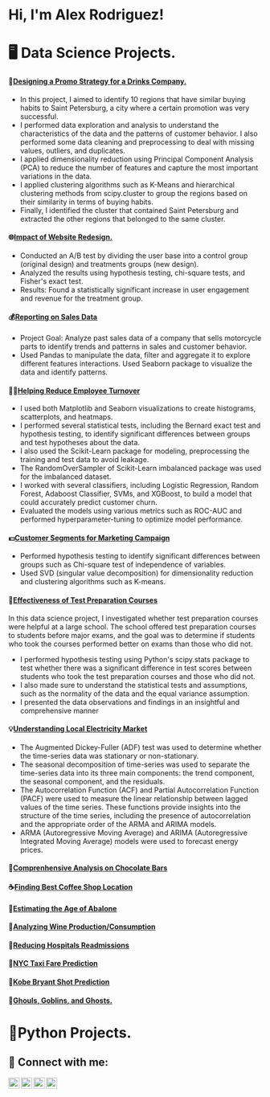 <h1>Hi, I'm Alex Rodriguez!

# 🖥️ Data Science Projects.
#### 🍷[Designing a Promo Strategy for a Drinks Company.](https://app.datacamp.com/workspace/w/fc774eca-a1d5-4b39-a226-e73d86915648)
- In this project, I aimed to identify 10 regions that have similar buying habits to Saint Petersburg, a city where a certain promotion was very successful. 
- I performed data exploration and analysis to understand the characteristics of the data and the patterns of customer behavior. I also performed some data cleaning and preprocessing to deal with missing values, outliers, and duplicates.
- I applied dimensionality reduction using Principal Component Analysis (PCA) to reduce the number of features and capture the most important variations in the data.
- I applied clustering algorithms such as K-Means and hierarchical clustering methods from scipy.cluster to group the regions based on their similarity in terms of buying habits.
- Finally, I identified the cluster that contained Saint Petersburg and extracted the other regions that belonged to the same cluster. 
#### 🌐[Impact of Website Redesign.](https://app.datacamp.com/workspace/w/6a9e51ae-ee24-4d74-93a9-7449fe56f7d6)
- Conducted an A/B test by dividing the user base into a control group (original design) and treatments groups (new design).
- Analyzed the results using hypothesis testing, chi-square tests, and Fisher's exact test.
- Results: Found a statistically significant increase in user engagement and revenue for the treatment group.
#### 💰[Reporting on Sales Data](https://app.datacamp.com/workspace/w/a30215d4-6855-4929-a367-62dedc37e4ea)
 - Project Goal: Analyze past sales data of a company that sells motorcycle parts to identify trends and patterns in sales and customer behavior.
 - Used Pandas to manipulate the data, filter and aggregate it to explore different features interactions. Used Seaborn package to visualize the data and identify patterns.
#### 👷‍♂️[Helping Reduce Employee Turnover](https://app.datacamp.com/workspace/w/ec5ae7a2-89e0-47db-9452-6110a89b56ad)
 -  I used both Matplotlib and Seaborn visualizations to create histograms, scatterplots, and heatmaps.
 - I performed several statistical tests, including the Bernard exact test and hypothesis testing, to identify significant differences between groups and test hypotheses about the data.
  - I also used the Scikit-Learn package for modeling, preprocessing the training and test data to avoid leakage.
  - The RandomOverSampler of Scikit-Learn imbalanced package was used for the imbalanced dataset.
  - I worked with several classifiers, including Logistic Regression, Random Forest, Adaboost Classifier, SVMs, and XGBoost, to build a model that could accurately predict customer churn. 
  - Evaluated the models using various metrics such as ROC-AUC and performed hyperparameter-tuning to optimize model performance.
#### 💵[Customer Segments for Marketing Campaign](https://app.datacamp.com/workspace/w/66b04f38-08b7-4de4-b839-6f4da4d67275)
  -  Performed hypothesis testing to identify significant differences between groups such as Chi-square test of independence of variables.
  - Used SVD (singular value decomposition) for dimensionality reduction and clustering algorithms such as K-means.
#### 📝[Effectiveness of Test Preparation Courses](https://app.datacamp.com/workspace/w/fc0be9da-682a-4725-948b-2c6708ec5660)
  In this data science project, I investigated whether test preparation courses were helpful at a large school. The school offered test preparation courses to students before major exams, and the goal was to determine if students who took the courses performed better on exams than those who did not.
 
  - I performed hypothesis testing using Python's scipy.stats package to test whether there was a significant difference in test scores between students who took the test preparation courses and those who did not. 
  - I also made sure to understand the statistical tests and assumptions, such as the normality of the data and the equal variance assumption.
  - I presented the data observations and findings in an insightful and comprehensive manner
#### 💡[Understanding Local Electricity Market](https://app.datacamp.com/workspace/w/af6be56a-687f-4ea3-8a0d-2a1dadb79655)
  - The Augmented Dickey-Fuller (ADF) test was used to determine whether the time-series data was stationary or non-stationary.
  - The seasonal decomposition of time-series was used to separate the time-series data into its three main components: the trend component, the seasonal component, and the residuals.
  - The Autocorrelation Function (ACF) and Partial Autocorrelation Function (PACF) were used to measure the linear relationship between lagged values of the time series. These functions provide insights into the structure of the time series, including the presence of autocorrelation and the appropriate order of the ARMA and ARIMA models.
  -  ARMA (Autoregressive Moving Average) and ARIMA (Autoregressive Integrated Moving Average) models were used to forecast energy prices.
#### 🍫[Comprenhensive Analysis on Chocolate Bars](https://app.datacamp.com/workspace/w/83ec1596-1572-4d8b-a71e-71adcec067fe)
#### ☕[Finding Best Coffee Shop Location](https://app.datacamp.com/workspace/w/5acb88ba-3302-42e8-8a07-9c7f34ff9ba0)
#### 🦪[Estimating the Age of Abalone](https://app.datacamp.com/workspace/w/c40d328f-e38b-40e0-a375-5116e2f4db37)
#### 🍇[Analyzing Wine Production/Consumption](https://app.datacamp.com/workspace/w/9f9ffd42-d45b-40ea-b1d6-763c179d3f5b)
#### 🏥[Reducing Hospitals Readmissions](https://app.datacamp.com/workspace/w/1dbd970b-fdc5-4d03-88ae-37838aff7330)
#### 🚕[NYC Taxi Fare Prediction](https://github.com/al3xrods/NYC-Taxi-Fare-Prediction-Kaggle-Competition-)
#### 🏀[Kobe Bryant Shot Prediction](https://github.com/al3xrods/Kobe-Bryant-Shot-Prediction-Kaggle-Competition-)
#### 👺[Ghouls, Goblins, and Ghosts.](https://github.com/al3xrods/Ghouls-Goblins-and-Ghosts-Kaggle-Competition-)

# 🐍Python Projects.


<h2> 🤳 Connect with me:</h2>

[<img align="left" alt="JoshMadakor | YouTube" width="22px" src="https://cdn.jsdelivr.net/npm/simple-icons@v3/icons/youtube.svg" />][youtube]
[<img align="left" alt="JoshMadakor | Twitter" width="22px" src="https://cdn.jsdelivr.net/npm/simple-icons@v3/icons/twitter.svg" />][twitter]
[<img align="left" alt="JoshMadakor | LinkedIn" width="22px" src="https://cdn.jsdelivr.net/npm/simple-icons@v3/icons/linkedin.svg" />][linkedin]
[<img align="left" alt="JoshMadakor | Instagram" width="22px" src="https://cdn.jsdelivr.net/npm/simple-icons@v3/icons/instagram.svg" />][instagram]

[twitter]: https://twitter.com/joshmadakor
[youtube]: https://www.youtube.com/c/joshmadakor
[instagram]: https://www.instagram.com/joshmadakor/
[linkedin]: https://linkedin.com/in/joshmadakor

<!--
**joshmadakor1/joshmadakor1** is a ✨ _special_ ✨ repository because its `README.md` (this file) appears on your GitHub profile.

Here are some ideas to get you started:

- 🔭 I’m currently working on ...
- 🌱 I’m currently learning ...
- 👯 I’m looking to collaborate on ...
- 🤔 I’m looking for help with ...
- 💬 Ask me about ...
- 📫 How to reach me: ...
- 😄 Pronouns: ...
- ⚡ Fun fact: ...
-->
